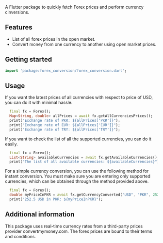 A Flutter package to quickly fetch Forex prices and perform currency cinversions.

## Features

 - List of all forex prices in the open market.
 - Convert money from one currency to another using open market prices.

## Getting started

```dart
import 'package:forex_conversion/forex_conversion.dart';
```

## Usage


If you want the latest prices of all currencies with respect to price of USD, you can do it with minimal hassle.

```dart
  final fx = Forex();
  Map<String, double> allPrices = await fx.getAllCurrenciesPrices();
  print("Exchange rate of PKR: ${allPrices['PKR']}");
  print("Exchange rate of EUR: ${allPrices['EUR']}");
  print("Exchange rate of TRY: ${allPrices['TRY']}");
```

If you want to check the list of all the supported currencies, you can do it easily.

```dart
  final fx = Forex();
  List<String> availableCurrencies = await fx.getAvailableCurrencies();
  print("The list of all available currencies: ${availableCurrencies}");
```

For a simple currency conversion, you can use the following method for instant conversion. You must make sure you are entering only supported currencies, which can be obtained through the method provided above.

```dart
  final fx = Forex();
  double myPriceInPKR = await fx.getCurrencyConverted("USD", "PKR", 252.5);
  print("252.5 USD in PKR: ${myPriceInPKR}");
```

## Additional information

This package uses real-time currency rates from a third-party prices provider convertmymoney.com. The forex prices are bound to their terms and conditions.
